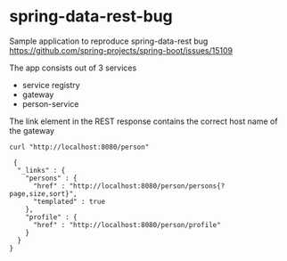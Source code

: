 # spring-data-rest-bug

Sample application to reproduce spring-data-rest bug https://github.com/spring-projects/spring-boot/issues/15109

The app consists out of 3 services

- service registry
- gateway
- person-service

The link element in the REST response contains the correct host name of the gateway

```
curl "http://localhost:8080/person"
```

```
 {
  "_links" : {
    "persons" : {
      "href" : "http://localhost:8080/person/persons{?page,size,sort}",
      "templated" : true
    },
    "profile" : {
      "href" : "http://localhost:8080/person/profile"
    }
  }
}
```
